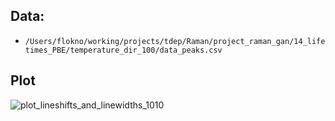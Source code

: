 

## Data:

- `/Users/flokno/working/projects/tdep/Raman/project_raman_gan/14_lifetimes_PBE/temperature_dir_100/data_peaks.csv`

## Plot

![plot_lineshifts_and_linewidths_1010](plot_lineshifts_and_linewidths_1010.png)

